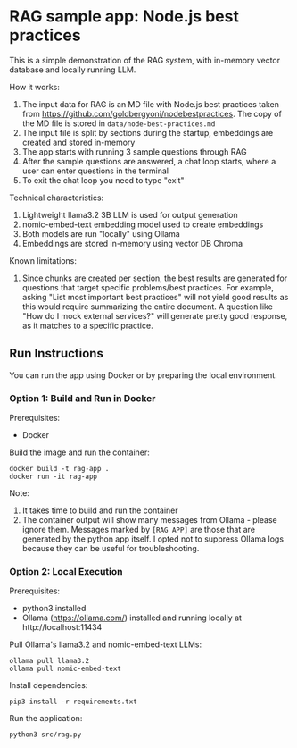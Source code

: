 # RAG sample app: Node.js best practices

This is a simple demonstration of the RAG system, with in-memory vector database and locally running LLM.

How it works:
1. The input data for RAG is an MD file with Node.js best practices taken from https://github.com/goldbergyoni/nodebestpractices. The copy of the MD file is stored in `data/node-best-practices.md`
1. The input file is split by sections during the startup, embeddings are created and stored in-memory
1. The app starts with running 3 sample questions through RAG
1. After the sample questions are answered, a chat loop starts, where a user can enter questions in the terminal
1. To exit the chat loop you need to type "exit"

Technical characteristics:
1. Lightweight llama3.2 3B LLM is used for output generation
1. nomic-embed-text embedding model used to create embeddings
1. Both models are run "locally" using Ollama
1. Embeddings are stored in-memory using vector DB Chroma

Known limitations:
1. Since chunks are created per section, the best results are generated for questions that target specific problems/best practices. For example, asking "List most important best practices" will not yield good results as this would require summarizing the entire document. A question like "How do I mock external services?" will generate pretty good response, as it matches to a specific practice.

## Run Instructions
You can run the app using Docker or by preparing the local environment.

### Option 1: Build and Run in Docker
Prerequisites: 
- Docker 

Build the image and run the container:
```
docker build -t rag-app .
docker run -it rag-app
```

Note:
1. It takes time to build and run the container
2. The container output will show many messages from Ollama - please ignore them. Messages marked by `[RAG APP]` are those that are generated by the python app itself. I opted not to suppress Ollama logs because they can be useful for troubleshooting.

### Option 2: Local Execution

Prerequisites: 
- python3 installed
- Ollama (https://ollama.com/) installed and running locally at http://localhost:11434 

Pull Ollama's llama3.2 and nomic-embed-text LLMs:
```
ollama pull llama3.2
ollama pull nomic-embed-text
```

Install dependencies:
``` 
pip3 install -r requirements.txt
```

Run the application:
```
python3 src/rag.py
```